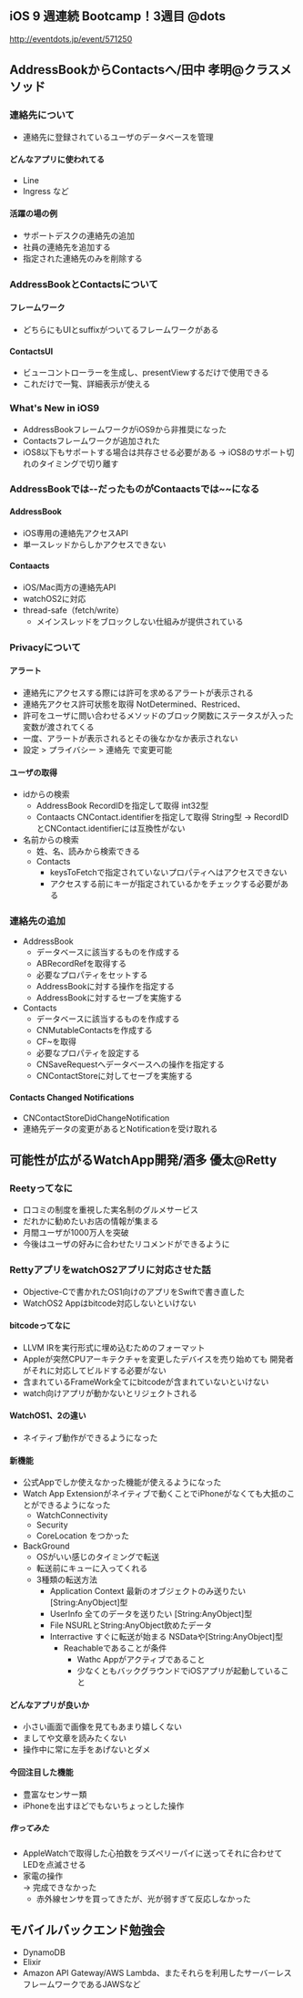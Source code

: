 iOS 9 週連続 Bootcamp！3週目 @dots
---
http://eventdots.jp/event/571250

## AddressBookからContactsへ/田中 孝明@クラスメソッド

### 連絡先について
* 連絡先に登録されているユーザのデータベースを管理
#### どんなアプリに使われてる
* Line  
* Ingress
など

#### 活躍の場の例
* サポートデスクの連絡先の追加
* 社員の連絡先を追加する
* 指定された連絡先のみを削除する

### AddressBookとContactsについて
#### フレームワーク
* どちらにもUIとsuffixがついてるフレームワークがある
#### ContactsUI
* ビューコントローラーを生成し、presentViewするだけで使用できる
* これだけで一覧、詳細表示が使える

### What's New in iOS9
* AddressBookフレームワークがiOS9から非推奨になった
* Contactsフレームワークが追加された
* iOS8以下もサポートする場合は共存させる必要がある
  -> iOS8のサポート切れのタイミングで切り離す

### AddressBookでは--だったものがContaactsでは~~になる
#### AddressBook
* iOS専用の連絡先アクセスAPI
* 単一スレッドからしかアクセスできない

#### Contaacts
* iOS/Mac両方の連絡先API
* watchOS2に対応
* thread-safe（fetch/write）
  * メインスレッドをブロックしない仕組みが提供されている

### Privacyについて
#### アラート
* 連絡先にアクセスする際には許可を求めるアラートが表示される
* 連絡先アクセス許可状態を取得
    NotDetermined、Restriced、
* 許可をユーザに問い合わせるメソッドのブロック関数にステータスが入った変数が渡されてくる
* 一度、アラートが表示されるとその後なかなか表示されない
* 設定 > プライバシー > 連絡先 で変更可能

#### ユーザの取得
* idからの検索
  * AddressBook
      RecordIDを指定して取得
        int32型
  * Contaacts
      CNContact.identifierを指定して取得
        String型
          -> RecordIDとCNContact.identifierには互換性がない
* 名前からの検索
  * 姓、名、読みから検索できる
  * Contacts
      * keysToFetchで指定されていないプロパティへはアクセスできない
      * アクセスする前にキーが指定されているかをチェックする必要がある

### 連絡先の追加
  * AddressBook
      * データベースに該当するものを作成する
      * ABRecordRefを取得する
      * 必要なプロパティをセットする
      * AddressBookに対する操作を指定する
      * AddressBookに対するセーブを実施する
  * Contacts
      * データベースに該当するものを作成する
      * CNMutableContactsを作成する
      * CF~を取得
      * 必要なプロパティを設定する
      * CNSaveRequestへデータベースへの操作を指定する
      * CNContactStoreに対してセーブを実施する
#### Contacts Changed Notifications
  * CNContactStoreDidChangeNotification
  * 連絡先データの変更があるとNotificationを受け取れる

## 可能性が広がるWatchApp開発/酒多 優太@Retty
### Reetyってなに
* 口コミの制度を重視した実名制のグルメサービス
* だれかに勧めたいお店の情報が集まる
* 月間ユーザが1000万人を突破
* 今後はユーザの好みに合わせたリコメンドができるように

### RettyアプリをwatchOS2アプリに対応させた話
* Objective-Cで書かれたOS1向けのアプリをSwiftで書き直した
* WatchOS2 Appはbitcode対応しないといけない
#### bitcodeってなに
* LLVM IRを実行形式に埋め込むためのフォーマット
* Appleが突然CPUアーキテクチャを変更したデバイスを売り始めても
開発者がそれに対応してビルドする必要がない
* 含まれているFrameWork全てにbitcodeが含まれていないといけない
* watch向けアプリが動かないとリジェクトされる

#### WatchOS1、2の違い
* ネイティブ動作ができるようになった
#### 新機能
* 公式Appでしか使えなかった機能が使えるようになった
* Watch App Extensionがネイティブで動くことでiPhoneがなくても大抵のことができるようになった
  * WatchConnectivity
  * Security
  * CoreLocation
  をつかった
* BackGround
  * OSがいい感じのタイミングで転送
  * 転送前にキューに入ってくれる
  * 3種類の転送方法
    * Application Context
      最新のオブジェクトのみ送りたい
      [String:AnyObject]型
    * UserInfo
      全てのデータを送りたい
      [String:AnyObject]型
    * File
      NSURLとString:AnyObject飲めたデータ
    * Interractive
      すぐに転送が始まる
      NSDataや[String:AnyObject]型
      * Reachableであることが条件
        * Wathc Appがアクティブであること
        * 少なくともバックグラウンドでiOSアプリが起動していること

#### どんなアプリが良いか
* 小さい画面で画像を見てもあまり嬉しくない
* ましてや文章を読みたくない
* 操作中に常に左手をあげないとダメ

#### 今回注目した機能
* 豊富なセンサー類
* iPhoneを出すほどでもないちょっとした操作
##### 作ってみた
  * AppleWatchで取得した心拍数をラズペリーパイに送ってそれに合わせてLEDを点滅させる
  * 家電の操作  
    -> 完成できなかった
    * 赤外線センサを買ってきたが、光が弱すぎて反応しなかった

## モバイルバックエンド勉強会
* DynamoDB
* Elixir
* Amazon API Gateway/AWS Lambda、またそれらを利用したサーバーレスフレームワークであるJAWSなど
